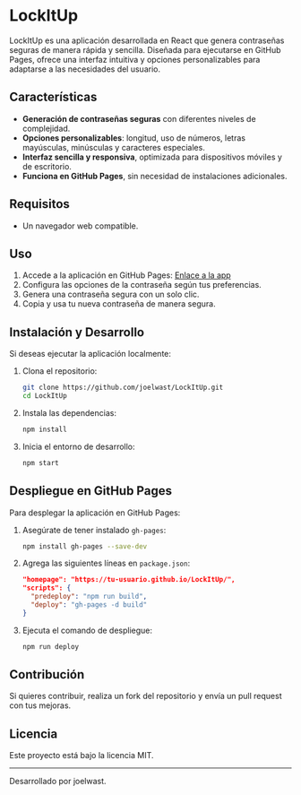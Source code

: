# LockItUp

LockItUp es una aplicación desarrollada en React que genera contraseñas seguras de manera rápida y sencilla. Diseñada para ejecutarse en GitHub Pages, ofrece una interfaz intuitiva y opciones personalizables para adaptarse a las necesidades del usuario.

## Características
- **Generación de contraseñas seguras** con diferentes niveles de complejidad.
- **Opciones personalizables**: longitud, uso de números, letras mayúsculas, minúsculas y caracteres especiales.
- **Interfaz sencilla y responsiva**, optimizada para dispositivos móviles y de escritorio.
- **Funciona en GitHub Pages**, sin necesidad de instalaciones adicionales.

## Requisitos
- Un navegador web compatible.

## Uso
1. Accede a la aplicación en GitHub Pages: [Enlace a la app](https://joelwast.github.io/LockItUp/)
2. Configura las opciones de la contraseña según tus preferencias.
3. Genera una contraseña segura con un solo clic.
4. Copia y usa tu nueva contraseña de manera segura.

## Instalación y Desarrollo
Si deseas ejecutar la aplicación localmente:
1. Clona el repositorio:
   ```bash
   git clone https://github.com/joelwast/LockItUp.git
   cd LockItUp
   ```
2. Instala las dependencias:
   ```bash
   npm install
   ```
3. Inicia el entorno de desarrollo:
   ```bash
   npm start
   ```

## Despliegue en GitHub Pages
Para desplegar la aplicación en GitHub Pages:
1. Asegúrate de tener instalado `gh-pages`:
   ```bash
   npm install gh-pages --save-dev
   ```
2. Agrega las siguientes líneas en `package.json`:
   ```json
   "homepage": "https://tu-usuario.github.io/LockItUp/",
   "scripts": {
     "predeploy": "npm run build",
     "deploy": "gh-pages -d build"
   }
   ```
3. Ejecuta el comando de despliegue:
   ```bash
   npm run deploy
   ```

## Contribución
Si quieres contribuir, realiza un fork del repositorio y envía un pull request con tus mejoras.

## Licencia
Este proyecto está bajo la licencia MIT.

---
Desarrollado por joelwast.

